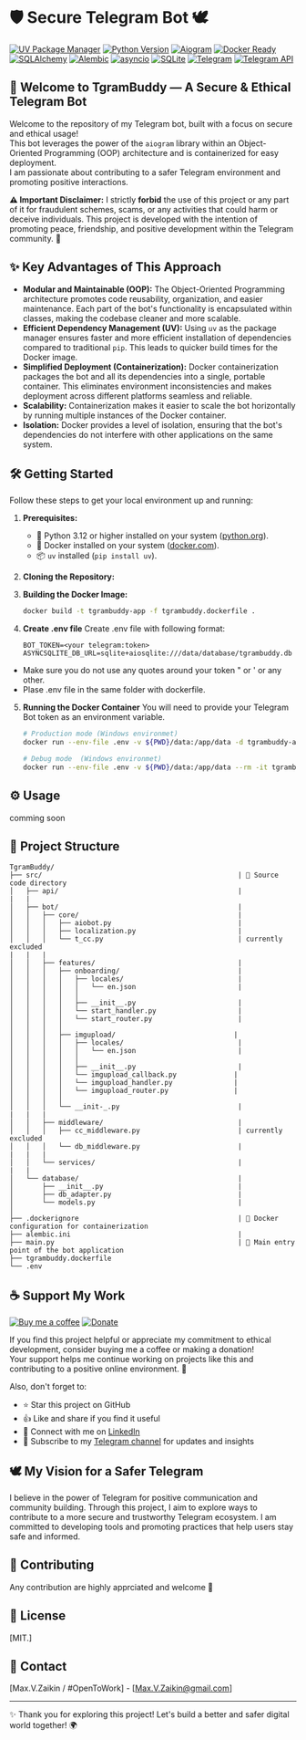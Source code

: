 # 🛡️ Secure Telegram Bot 🕊️

[![UV Package Manager](https://img.shields.io/badge/PackageManager-UV-purple.svg)](https://pypi.org/project/uv/)
[![Python Version](https://img.shields.io/badge/Python-3.12-blue.svg?logo=python&logoColor=white)](https://www.python.org/)
[![Aiogram](https://img.shields.io/badge/Aiogram-3.x-brightgreen.svg?logo=telegram&logoColor=white)](https://aiogram.dev/)
[![Docker Ready](https://img.shields.io/badge/Docker-Ready-blue.svg?logo=docker&logoColor=white)](https://www.docker.com/)
[![SQLAlchemy](https://img.shields.io/badge/SQLAlchemy-3.x-blue.svg)](https://www.sqlalchemy.org/)
[![Alembic](https://img.shields.io/badge/Alembic-1.7-orange.svg)](https://alembic.sqlalchemy.org/en/latest/)
[![asyncio](https://img.shields.io/badge/asyncio-3.11-blue.svg)](https://docs.python.org/3/library/asyncio.html)
[![SQLite](https://img.shields.io/badge/SQLite-3.x-green.svg)](https://www.sqlite.org/)
[![Telegram](https://img.shields.io/badge/Telegram-2CA5E0?style=for-the-badge&logo=telegram&logoColor=white)](https://telegram.org/)
[![Telegram API](https://img.shields.io/badge/Telegram%20API-2CA5E0?style=for-the-badge&logo=telegram&logoColor=white)](https://core.telegram.org/bots/api)


## 🤖 Welcome to TgramBuddy — A Secure & Ethical Telegram Bot

Welcome to the repository of my Telegram bot, built with a focus on secure and ethical usage!  
This bot leverages the power of the `aiogram` library within an Object-Oriented Programming (OOP) architecture and is containerized for easy deployment.  
I am passionate about contributing to a safer Telegram environment and promoting positive interactions.

**⚠️ Important Disclaimer:** I strictly **forbid** the use of this project or any part of it for fraudulent schemes, scams, or any activities that could harm or deceive individuals. This project is developed with the intention of promoting peace, friendship, and positive development within the Telegram community. 🚫

## ✨ Key Advantages of This Approach

* **Modular and Maintainable (OOP):** The Object-Oriented Programming architecture promotes code reusability, organization, and easier maintenance. Each part of the bot's functionality is encapsulated within classes, making the codebase cleaner and more scalable.
* **Efficient Dependency Management (UV):** Using `uv` as the package manager ensures faster and more efficient installation of dependencies compared to traditional `pip`. This leads to quicker build times for the Docker image.
* **Simplified Deployment (Containerization):** Docker containerization packages the bot and all its dependencies into a single, portable container. This eliminates environment inconsistencies and makes deployment across different platforms seamless and reliable.
* **Scalability:** Containerization makes it easier to scale the bot horizontally by running multiple instances of the Docker container.
* **Isolation:** Docker provides a level of isolation, ensuring that the bot's dependencies do not interfere with other applications on the same system.

## 🛠️ Getting Started

Follow these steps to get your local environment up and running:

1. **Prerequisites:**
    * 🐍 Python 3.12 or higher installed on your system ([python.org](https://www.python.org/downloads/)).
    * 🐳 Docker installed on your system ([docker.com](https://www.docker.com/get-started)).
    * 📦 `uv` installed (`pip install uv`).

2. **Cloning the Repository:**

3. **Building the Docker Image:**

    ```bash
    docker build -t tgrambuddy-app -f tgrambuddy.dockerfile . 
    ```

4. **Create .env file**
   Create .env file with following format:

   ``` text
   BOT_TOKEN=<your telegram:token>
   ASYNCSQLITE_DB_URL=sqlite+aiosqlite:///data/database/tgrambuddy.db
   ```

* Make sure you do not use any quotes around your token  " or ' or any other.
* Plase .env file in the same folder with dockerfile.

5. **Running the Docker Container**
    You will need to provide your Telegram Bot token as an environment variable.

    ```bash
    # Production mode (Windows environmet)
    docker run --env-file .env -v ${PWD}/data:/app/data -d tgrambuddy-app

    # Debug mode  (Windows environmet)
    docker run --env-file .env -v ${PWD}/data:/app/data --rm -it tgrambuddy-app /bin/bash
    ```

## ⚙️ Usage

comming soon

## 📄 Project Structure  

``` text
TgramBuddy/
├── src/                                                | 📂 Source code directory
│   ├── api/                                            |
|   |
│   ├── bot/                                            |
│   │   ├── core/                                       |
│   │   │   ├── aiobot.py                               |
│   │   │   ├── localization.py                         |
│   │   │   └── t_cc.py                                 | currently excluded
|   |   |
│   │   ├── features/                                   |
│   │   │   ├── onboarding/                             |
│   │   │   │   ├── locales/                            |
│   │   │   │   │   └── en.json                         |
│   │   │   │   │
│   │   │   │   ├── __init__.py                         |
│   │   │   │   └── start_handler.py                    |
│   │   │   │   └── start_router.py                     |
│   │   │   │
│   │   │   ├── imgupload/                             |
│   │   │   │   ├── locales/                            |
│   │   │   │   │   └── en.json                         |
│   │   │   │   │
│   │   │   │   ├── __init__.py                         |
│   │   │   │   └── imgupload_callback.py              |
│   │   │   │   └── imgupload_handler.py               |
│   │   │   │   └── imgupload_router.py                |
│   │   │   │
│   │   │   └── __init-_.py                             |
|   |   |
│   │   ├── middleware/                                 |
│   │   │   ├── cc_middleware.py                        | currently excluded
│   │   │   └── db_middleware.py                        |
|   |   |
│   │   └── services/                                   |
|   |
│   └── database/                                       |
│       ├── __init__.py                                 |
│       ├── db_adapter.py                               |
│       └── models.py                                   |
│           
├── .dockerignore                                       | 🐳 Docker configuration for containerization                
├── alembic.ini                                         |
├── main.py                                             | 🚀 Main entry point of the bot application
├── tgrambuddy.dockerfile
└── .env
```

## ☕ Support My Work

[![Buy me a coffee](https://img.shields.io/badge/Buy%20me%20a%20coffee-yellow?logo=kofi)](https://buymeacoffee.com/max.v.zaikin)
[![Donate](https://img.shields.io/badge/Donate-orange?logo=paypal)](coming-up)

If you find this project helpful or appreciate my commitment to ethical development, consider buying me a coffee or making a donation!  
Your support helps me continue working on projects like this and contributing to a positive online environment. 🙏

Also, don't forget to:

- ⭐ Star this project on GitHub  
- 👍 Like and share if you find it useful  
- 👔 Connect with me on [LinkedIn](https://www.linkedin.com/in/maxzaikin)  
- 📢 Subscribe to my [Telegram channel](https://t.me/makszaikin) for updates and insights

## 🕊️ My Vision for a Safer Telegram

I believe in the power of Telegram for positive communication and community building. Through this project, I aim to explore ways to contribute to a more secure and trustworthy Telegram ecosystem. I am committed to developing tools and promoting practices that help users stay safe and informed.

## 🤝 Contributing

Any contribution are highly apprciated and welcome 👋

## 📜 License

[MIT.]

## 📧 Contact

[Max.V.Zaikin / #OpenToWork] - [Max.V.Zaikin@gmail.com]

---

✨ Thank you for exploring this project! Let's build a better and safer digital world together! 🌍